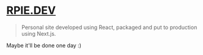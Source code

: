 # [RPIE.DEV](https://rpie.dev)

> Personal site developed using React, packaged and put to production using Next.js.

Maybe it'll be done one day :)
